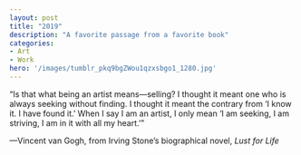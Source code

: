 ```yaml
---
layout: post
title: "2019"
description: "A favorite passage from a favorite book"
categories:
- Art
- Work
hero: '/images/tumblr_pkq9bgZWou1qzxsbgo1_1280.jpg'
---
```


“Is that what being an artist means—selling? I thought it meant one who is always seeking without finding. I thought it meant the contrary from ‘I know it. I have found it.’ When I say I am an artist, I only mean ‘I am seeking, I am striving, I am in it with all my heart.’”

—Vincent van Gogh, from Irving Stone’s biographical novel, *Lust for Life*
